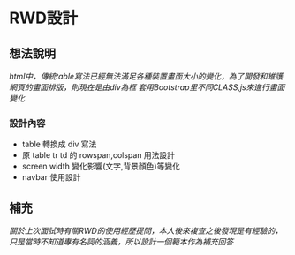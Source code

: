 # RWD設計

## 想法說明

_html中，傳統table寫法已經無法滿足各種裝置畫面大小的變化，為了開發和維護網頁的畫面排版，則現在是由div為框 套用Bootstrap里不同CLASS,js來進行畫面變化_

### 設計內容

* table 轉換成 div 寫法
* 原 table tr td 的 rowspan,colspan 用法設計
* screen width 變化影響(文字,背景顏色)等變化
* navbar 使用設計

## 補充

_關於上次面試時有關RWD的使用經歷提問，本人後來複查之後發現是有經驗的，只是當時不知道專有名詞的涵義，所以設計一個範本作為補充回答_
